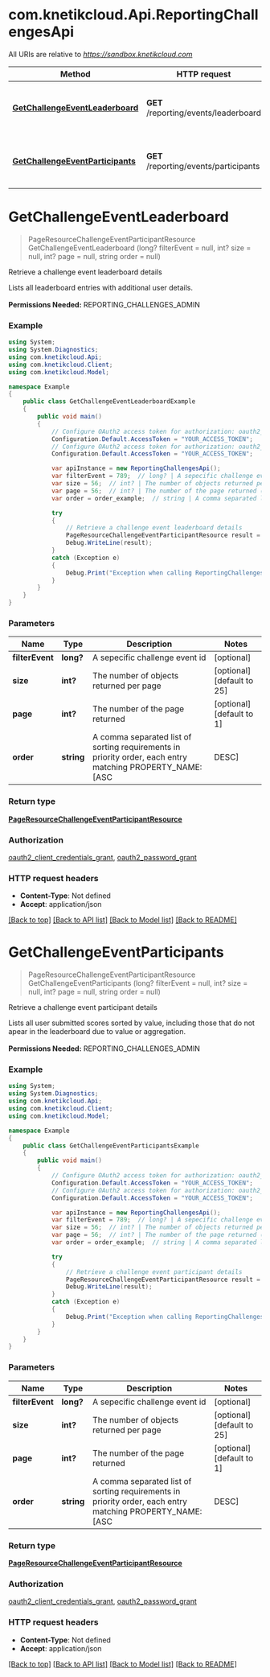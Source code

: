 # com.knetikcloud.Api.ReportingChallengesApi

All URIs are relative to *https://sandbox.knetikcloud.com*

Method | HTTP request | Description
------------- | ------------- | -------------
[**GetChallengeEventLeaderboard**](ReportingChallengesApi.md#getchallengeeventleaderboard) | **GET** /reporting/events/leaderboard | Retrieve a challenge event leaderboard details
[**GetChallengeEventParticipants**](ReportingChallengesApi.md#getchallengeeventparticipants) | **GET** /reporting/events/participants | Retrieve a challenge event participant details


<a name="getchallengeeventleaderboard"></a>
# **GetChallengeEventLeaderboard**
> PageResourceChallengeEventParticipantResource GetChallengeEventLeaderboard (long? filterEvent = null, int? size = null, int? page = null, string order = null)

Retrieve a challenge event leaderboard details

Lists all leaderboard entries with additional user details. <br><br><b>Permissions Needed:</b> REPORTING_CHALLENGES_ADMIN

### Example
```csharp
using System;
using System.Diagnostics;
using com.knetikcloud.Api;
using com.knetikcloud.Client;
using com.knetikcloud.Model;

namespace Example
{
    public class GetChallengeEventLeaderboardExample
    {
        public void main()
        {
            // Configure OAuth2 access token for authorization: oauth2_client_credentials_grant
            Configuration.Default.AccessToken = "YOUR_ACCESS_TOKEN";
            // Configure OAuth2 access token for authorization: oauth2_password_grant
            Configuration.Default.AccessToken = "YOUR_ACCESS_TOKEN";

            var apiInstance = new ReportingChallengesApi();
            var filterEvent = 789;  // long? | A sepecific challenge event id (optional) 
            var size = 56;  // int? | The number of objects returned per page (optional)  (default to 25)
            var page = 56;  // int? | The number of the page returned (optional)  (default to 1)
            var order = order_example;  // string | A comma separated list of sorting requirements in priority order, each entry matching PROPERTY_NAME:[ASC|DESC] (optional) 

            try
            {
                // Retrieve a challenge event leaderboard details
                PageResourceChallengeEventParticipantResource result = apiInstance.GetChallengeEventLeaderboard(filterEvent, size, page, order);
                Debug.WriteLine(result);
            }
            catch (Exception e)
            {
                Debug.Print("Exception when calling ReportingChallengesApi.GetChallengeEventLeaderboard: " + e.Message );
            }
        }
    }
}
```

### Parameters

Name | Type | Description  | Notes
------------- | ------------- | ------------- | -------------
 **filterEvent** | **long?**| A sepecific challenge event id | [optional] 
 **size** | **int?**| The number of objects returned per page | [optional] [default to 25]
 **page** | **int?**| The number of the page returned | [optional] [default to 1]
 **order** | **string**| A comma separated list of sorting requirements in priority order, each entry matching PROPERTY_NAME:[ASC|DESC] | [optional] 

### Return type

[**PageResourceChallengeEventParticipantResource**](PageResourceChallengeEventParticipantResource.md)

### Authorization

[oauth2_client_credentials_grant](../README.md#oauth2_client_credentials_grant), [oauth2_password_grant](../README.md#oauth2_password_grant)

### HTTP request headers

 - **Content-Type**: Not defined
 - **Accept**: application/json

[[Back to top]](#) [[Back to API list]](../README.md#documentation-for-api-endpoints) [[Back to Model list]](../README.md#documentation-for-models) [[Back to README]](../README.md)

<a name="getchallengeeventparticipants"></a>
# **GetChallengeEventParticipants**
> PageResourceChallengeEventParticipantResource GetChallengeEventParticipants (long? filterEvent = null, int? size = null, int? page = null, string order = null)

Retrieve a challenge event participant details

Lists all user submitted scores sorted by value, including those that do not apear in the leaderboard due to value or aggregation. <br><br><b>Permissions Needed:</b> REPORTING_CHALLENGES_ADMIN

### Example
```csharp
using System;
using System.Diagnostics;
using com.knetikcloud.Api;
using com.knetikcloud.Client;
using com.knetikcloud.Model;

namespace Example
{
    public class GetChallengeEventParticipantsExample
    {
        public void main()
        {
            // Configure OAuth2 access token for authorization: oauth2_client_credentials_grant
            Configuration.Default.AccessToken = "YOUR_ACCESS_TOKEN";
            // Configure OAuth2 access token for authorization: oauth2_password_grant
            Configuration.Default.AccessToken = "YOUR_ACCESS_TOKEN";

            var apiInstance = new ReportingChallengesApi();
            var filterEvent = 789;  // long? | A sepecific challenge event id (optional) 
            var size = 56;  // int? | The number of objects returned per page (optional)  (default to 25)
            var page = 56;  // int? | The number of the page returned (optional)  (default to 1)
            var order = order_example;  // string | A comma separated list of sorting requirements in priority order, each entry matching PROPERTY_NAME:[ASC|DESC] (optional) 

            try
            {
                // Retrieve a challenge event participant details
                PageResourceChallengeEventParticipantResource result = apiInstance.GetChallengeEventParticipants(filterEvent, size, page, order);
                Debug.WriteLine(result);
            }
            catch (Exception e)
            {
                Debug.Print("Exception when calling ReportingChallengesApi.GetChallengeEventParticipants: " + e.Message );
            }
        }
    }
}
```

### Parameters

Name | Type | Description  | Notes
------------- | ------------- | ------------- | -------------
 **filterEvent** | **long?**| A sepecific challenge event id | [optional] 
 **size** | **int?**| The number of objects returned per page | [optional] [default to 25]
 **page** | **int?**| The number of the page returned | [optional] [default to 1]
 **order** | **string**| A comma separated list of sorting requirements in priority order, each entry matching PROPERTY_NAME:[ASC|DESC] | [optional] 

### Return type

[**PageResourceChallengeEventParticipantResource**](PageResourceChallengeEventParticipantResource.md)

### Authorization

[oauth2_client_credentials_grant](../README.md#oauth2_client_credentials_grant), [oauth2_password_grant](../README.md#oauth2_password_grant)

### HTTP request headers

 - **Content-Type**: Not defined
 - **Accept**: application/json

[[Back to top]](#) [[Back to API list]](../README.md#documentation-for-api-endpoints) [[Back to Model list]](../README.md#documentation-for-models) [[Back to README]](../README.md)

